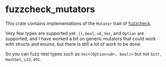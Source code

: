 # fuzzcheck_mutators

This crate contains implementations of the `Mutator` trait of [fuzzcheck].

Very few types are supported yet. `()`, `bool`, `u8`, `Vec`, and `Option` are
supported, and I have worked a bit on generic mutators that could work with 
structs and enums, but there is still a lot of work to be done.

So you can fuzz-test types such as `Vec<(Option<u8>, bool)>` but not `&str`,
`HashSet`, `i32`, etc.

[fuzzcheck]: https://crates.io/crates/fuzzcheck

